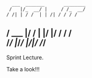       ___  _______       ________
     /   |/_  __/ |     / /_  __/
    / /| | / /  | | /| / / / /   
   / ___ |/ /   | |/ |/ / / /    
  /_/  |_/_/    |__/|__/ /_/ 
  ----------------------------------------------------------------- 

Sprint Lecture.

Take a look!!!
